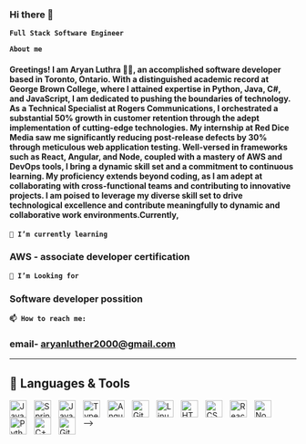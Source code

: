 ### Hi there 👋

**`Full Stack Software Engineer `**

**`About me`**
<!--
**aryanluther/aryanluther** is a ✨ _special_ ✨ repository because its `README.md` (this file) appears on your GitHub profile.

Here are some ideas to get you started:

- 🔭 I’m currently working on ...
- 🌱 I’m currently learning ...
- 👯 I’m looking to collaborate on ...
- 🤔 I’m looking for help with ...
- 💬 Ask me about ...
- 📫 How to reach me: ...
- 😄 Pronouns: ...
- ⚡ Fun fact: ...
-->

#### Greetings! I am Aryan Luthra 👨‍💻, an accomplished software developer based in Toronto, Ontario. With a distinguished academic record at George Brown College, where I attained expertise in Python, Java, C#, and JavaScript, I am dedicated to pushing the boundaries of technology. As a Technical Specialist at Rogers Communications, I orchestrated a substantial 50% growth in customer retention through the adept implementation of cutting-edge technologies. My internship at Red Dice Media saw me significantly reducing post-release defects by 30% through meticulous web application testing. Well-versed in frameworks such as React, Angular, and Node, coupled with a mastery of AWS and DevOps tools, I bring a dynamic skill set and a commitment to continuous learning. My proficiency extends beyond coding, as I am adept at collaborating with cross-functional teams and contributing to innovative projects. I am poised to leverage my diverse skill set to drive technological excellence and contribute meaningfully to dynamic and collaborative work environments.Currently,

**`🌱 I’m currently learning `**

### AWS - associate developer certification 

**`🌱 I’m Looking for `**

### Software developer possition 

**`📫 How to reach me: `**

### email-  aryanluther2000@gmail.com

---
## 🧰 Languages & Tools

<img align="left" alt="Java" width="30px" style="padding-right:10px;" src="https://cdn.jsdelivr.net/gh/devicons/devicon/icons/java/java-original.svg"/>
<img align="left" alt="Spring" width="30px" style="padding-right:10px;" src="https://cdn.jsdelivr.net/gh/devicons/devicon/icons/spring/spring-original.svg" />
<img align="left" alt="JavaScript" width="30px" style="padding-right:10px;" src="https://cdn.jsdelivr.net/gh/devicons/devicon/icons/javascript/javascript-plain.svg" />
<img align="left" alt="TypeScript" width="30px" style="padding-right:10px;" src="https://cdn.jsdelivr.net/gh/devicons/devicon/icons/typescript/typescript-plain.svg" />
<img align="left" alt="Angular" width="30px" style="padding-right:10px;" src="https://cdn.jsdelivr.net/gh/devicons/devicon/icons/angularjs/angularjs-plain.svg" />
<img align="left" alt="Git" width="30px" style="padding-right:10px;" src="https://cdn.jsdelivr.net/gh/devicons/devicon/icons/git/git-original.svg" />
<img align="left" alt="Linux" width="30px" style="padding-right:10px;" src="https://cdn.jsdelivr.net/gh/devicons/devicon/icons/linux/linux-original.svg" />
<img align="left" alt="HTML" width="30px" style="padding-right:10px;" src="https://cdn.jsdelivr.net/gh/devicons/devicon/icons/html5/html5-plain.svg" />
<img align="left" alt="CSS" width="30px" style="padding-right:10px;" src="https://cdn.jsdelivr.net/gh/devicons/devicon/icons/css3/css3-plain.svg" />

<img align="left" alt="React" width="30px" style="padding-right:10px;" src="https://cdn.jsdelivr.net/gh/devicons/devicon/icons/react/react-original.svg" />
<img align="left" alt="NodeJS" width="30px" style="padding-right:10px;" src="https://cdn.jsdelivr.net/gh/devicons/devicon/icons/nodejs/nodejs-original.svg" />
<img align="left" alt="Python" width="30px" style="padding-right:10px;" src="https://cdn.jsdelivr.net/gh/devicons/devicon/icons/python/python-plain.svg" />
<img align="left" alt="C++" width="30px" style="padding-right:10px;" src="https://cdn.jsdelivr.net/gh/devicons/devicon/icons/cplusplus/cplusplus-line.svg" />
<img align="left" alt="GitHub" width="30px" style="padding-right:10px;" src="https://cdn.jsdelivr.net/gh/devicons/devicon/icons/github/github-original.svg" />
</br>


<!--
### 📊 Stats

![Aryan's GitHub stats](https://github-readme-stats.vercel.app/api?username=aryanluther&show_icons=true&theme=gruvbox)

<!-- ![GitHub Streak](https://streak-stats.demolab.com?user=aryanluther&theme=gruvbox&border_radius=4.5) -->

-->


